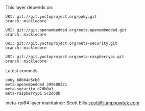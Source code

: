 This layer depends on:

    URI: git://git.yoctoproject.org/poky.git
    branch: mickledore

    URI: git://git.openembedded.org/meta-openembedded.git
    branch: mickledore

    URI: git://git.yoctoproject.org/meta-security.git
    branch: mickledore

    URI: git://git.yoctoproject.org/meta-raspberrypi.git
    branch: mickledore

Latest commits

    poky b8bb4e6cb0
    meta-openembedded 399688371
    meta-security d7db0a3
    meta-raspberrypi 5c2d60b

meta-rpi64 layer maintainer: Scott Ellis <scott@jumpnowtek.com>
